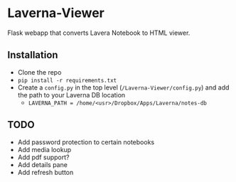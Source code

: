 # Laverna-Viewer
Flask webapp that converts Lavera Notebook to HTML viewer.

## Installation

* Clone the repo
* `pip install -r requirements.txt`
* Create a `config.py` in the top level (`/Laverna-Viewer/config.py`) and add the path to your Laverna DB location
    * `LAVERNA_PATH = /home/<usr>/Dropbox/Apps/Laverna/notes-db`

## TODO

* Add password protection to certain notebooks
* Add media lookup
* Add pdf support?
* Add details pane
* Add refresh button